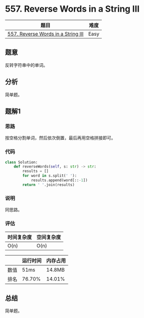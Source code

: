 # 557. Reverse Words in a String III

| 题目 | 难度 |
| ---- | ---- |
| [557. Reverse Words in a String III](https://leetcode.com/problems/reverse-words-in-a-string-iii/) | Easy |

## 题意

反转字符串中的单词。

## 分析

简单题。

## 题解1

### 思路

按空格分割单词，然后依次倒置，最后再用空格拼接即可。

### 代码

```python
class Solution:
    def reverseWords(self, s: str) -> str:
        results = []
        for word in s.split(' '):
            results.append(word[::-1])
        return ' '.join(results)
```

### 说明

同思路。

### 评估

| 时间复杂度 | 空间复杂度 |
| ---- | ---- |
| O(n) | O(n) |

| | 运行时间 | 内存占用 |
| ---- | ---- | ---- |
| 数值 | 51ms | 14.8MB |
| 排名 | 76.70% | 14.01% |

## 总结

简单题。
